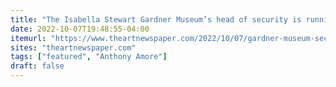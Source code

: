 ```yaml
---
title: "The Isabella Stewart Gardner Museum’s head of security is running for statewide office in Massachusetts"
date: 2022-10-07T19:48:55-04:00
itemurl: "https://www.theartnewspaper.com/2022/10/07/gardner-museum-security-head-anthony-amore-running-massachusetts-auditor"
sites: "theartnewspaper.com"
tags: ["featured", "Anthony Amore"]
draft: false
---
```


